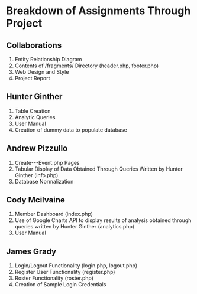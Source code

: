 # Breakdown of Assignments Through Project

## Collaborations

1. Entity Relationship Diagram
2. Contents of /fragments/ Directory (header.php, footer.php) 
3. Web Design and Style 
4. Project Report

## Hunter Ginther

1. Table Creation
2. Analytic Queries 
3. User Manual 
4. Creation of dummy data to populate database 

## Andrew Pizzullo

1. Create---Event.php Pages
2. Tabular Display of Data Obtained Through Queries Written by Hunter Ginther (info.php)
3. Database Normalization

## Cody Mcilvaine

1. Member Dashboard (index.php) 
2. Use of Google Charts API to display results of analysis obtained through queries written by Hunter Ginther (analytics.php) 
3. User Manual 

## James Grady

1. Login/Logout Functionality (login.php, logout.php)
2. Register User Functionality (register.php)
3. Roster Functionality (roster.php)
4. Creation of Sample Login Credentials
